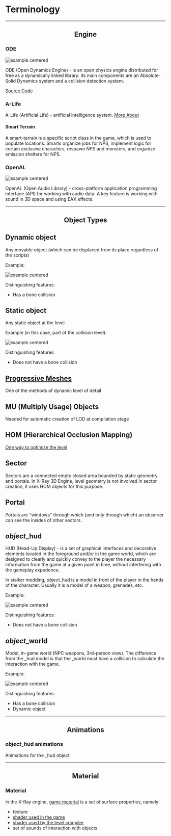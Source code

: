 # Terminology

___

## <center>Engine</center>

### ODE

![example centered](images/ode-logo.png)

ODE (Open Dynamics Engine) - is an open physics engine distributed for free as a dynamically linked library. Its main components are an Absolute-Solid Dynamics system and a collision detection system.

[Source Code](https://bitbucket.org/odedevs/ode/src/master/)

### A-Life

A-Life (Artificial Life) - artificial intelligence system. [More About](../ai/index.html)

#### Smart Terrain

A smart-terrain is a specific script class in the game, which is used to populate locations. Smarts organize jobs for NPS, implement logic for certain exclusive characters, respawn NPS and monsters, and organize emission shelters for NPS.

### OpenAL

![example centered](images/openal-logo.png)

OpenAL (Open Audio Library) - cross-platform application programming interface (API) for working with audio data. A key feature is working with sound in 3D space and using EAX effects.

___

## <center>Object Types</center>

## Dynamic object

Any movable object (which can be displaced from its place regardless of the scripts)

Example:

![example centered](images/dynamic_object.png)

Distinguishing features:

- Has a bone collision

## Static object

Any static object at the level

Example (in this case, part of the collision level):

![example centered](images/static_object.png)

Distinguishing features:

- Does not have a bone collision

## [Progressive Meshes](https://en.wikipedia.org/wiki/Progressive_meshes)

One of the methods of dynamic level of detail

## MU (Multiply Usage) Objects

Needed for automatic creation of LOD at compilation stage

## HOM (Hierarchical Occlusion Mapping)

[One way to optimize the level](https://www.google.com/search?q=Hierarchical+Occlusion+Mapping)

## Sector

Sectors are a connected empty closed area bounded by static geometry and portals. In X-Ray 3D Engine, level geometry is not involved in sector creation, it uses HOM objects for this purpose.

## Portal

Portals are "windows" through which (and only through which) an observer can see the insides of other sectors.

## *object*_hud

HUD (Head-Up Display) - is a set of graphical interfaces and decorative elements located in the foreground and/or in the game world, which are designed to clearly and quickly convey to the player the necessary information from the game at a given point in time, without interfering with the gameplay experience.

In stalker modding, *object*_hud is a model in front of the player in the hands of the character. Usually it is a model of a weapon, grenades, etc.

Example:

![example centered](images/hud_object.png)

Distinguishing features:

- Does not have a bone collision

## *object*_world

Model, in-game world (NPC weapons, 3rd-person view). The difference from the \_hud model is that the \_world must have a collision to calculate the interaction with the game.

Example:

![example centered](images/world_model.png)

Distinguishing features:

- Has a bone collision
- Dynamic object

___

## <center>Animations</center>

### *object*_hud animations

Animations for the _hud object

___

## <center>Material</center>

### Material

In the X-Ray engine, [game material](../shaders/shaders-list/materials-list.md) is a set of surface properties, namely:

- texture
- [shader used in the game](../shaders/shaders-list/shaders-list.md)
- [shader used by the level compiler](../shaders/shaders-list/compiler-shaders-list.md)
- set of sounds of interaction with objects
